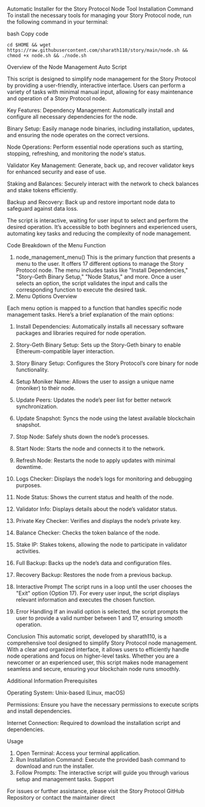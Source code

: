 Automatic Installer for the Story Protocol Node
Tool Installation Command
To install the necessary tools for managing your Story Protocol node, run the following command in your terminal:

bash
Copy code

```
cd $HOME && wget https://raw.githubusercontent.com/sharath110/story/main/node.sh && chmod +x node.sh && ./node.sh
```

Overview of the Node Management Auto Script

This script is designed to simplify node management for the Story Protocol by providing a user-friendly, interactive interface. Users can perform a variety of tasks with minimal manual input, allowing for easy maintenance and operation of a Story Protocol node.

Key Features:
Dependency Management: Automatically install and configure all necessary dependencies for the node.

Binary Setup: Easily manage node binaries, including installation, updates, and ensuring the node operates on the correct versions.

Node Operations: Perform essential node operations such as starting, stopping, refreshing, and monitoring the node's status.

Validator Key Management: Generate, back up, and recover validator keys for enhanced security and ease of use.

Staking and Balances: Securely interact with the network to check balances and stake tokens efficiently.

Backup and Recovery: Back up and restore important node data to safeguard against data loss.

The script is interactive, waiting for user input to select and perform the desired operation. It’s accessible to both beginners and experienced users, automating key tasks and reducing the complexity of node management.

Code Breakdown of the Menu Function
1. node_management_menu()
This is the primary function that presents a menu to the user.
It offers 17 different options to manage the Story Protocol node.
The menu includes tasks like "Install Dependencies," "Story-Geth Binary Setup," "Node Status," and more.
Once a user selects an option, the script validates the input and calls the corresponding function to execute the desired task.
2.  Menu Options Overview

Each menu option is mapped to a function that handles specific node management tasks. Here’s a brief explanation of the main options:

1. Install Dependencies: Automatically installs all necessary software packages and libraries required for node operation.

2. Story-Geth Binary Setup: Sets up the Story-Geth binary to enable Ethereum-compatible layer interaction.
3. Story Binary Setup: Configures the Story Protocol’s core binary for node functionality.
4. Setup Moniker Name: Allows the user to assign a unique name (moniker) to their node.
5. Update Peers: Updates the node’s peer list for better network synchronization.
6. Update Snapshot: Syncs the node using the latest available blockchain snapshot.
7. Stop Node: Safely shuts down the node’s processes.
8. Start Node: Starts the node and connects it to the network.
9. Refresh Node: Restarts the node to apply updates with minimal downtime.
10. Logs Checker: Displays the node’s logs for monitoring and debugging purposes.
11. Node Status: Shows the current status and health of the node.
12. Validator Info: Displays details about the node’s validator status.
13. Private Key Checker: Verifies and displays the node’s private key.
14. Balance Checker: Checks the token balance of the node.
15. Stake IP: Stakes tokens, allowing the node to participate in validator activities.
16. Full Backup: Backs up the node’s data and configuration files.
17. Recovery Backup: Restores the node from a previous backup.

    
3. Interactive Prompt
The script runs in a loop until the user chooses the "Exit" option (Option 17). For every user input, the script displays relevant information and executes the chosen function.


4. Error Handling
If an invalid option is selected, the script prompts the user to provide a valid number between 1 and 17, ensuring smooth operation.

Conclusion
This automatic script, developed by sharath110, is a comprehensive tool designed to simplify Story Protocol node management. With a clear and organized interface, it allows users to efficiently handle node operations and focus on higher-level tasks. Whether you are a newcomer or an experienced user, this script makes node management seamless and secure, ensuring your blockchain node runs smoothly.


Additional Information
Prerequisites

Operating System: Unix-based (Linux, macOS)

Permissions: Ensure you have the necessary permissions to execute scripts and install dependencies.

Internet Connection: Required to download the installation script and dependencies.

Usage

1. Open Terminal: Access your terminal application.
2. Run Installation Command: Execute the provided bash command to download and run the installer.
3. Follow Prompts: The interactive script will guide you through various setup and management tasks.
Support

For issues or further assistance, please visit the  Story Protocol GitHub Repository  or contact the maintainer direct

